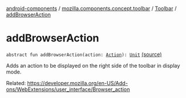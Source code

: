 [android-components](../../index.md) / [mozilla.components.concept.toolbar](../index.md) / [Toolbar](index.md) / [addBrowserAction](./add-browser-action.md)

# addBrowserAction

`abstract fun addBrowserAction(action: `[`Action`](-action/index.md)`): `[`Unit`](https://kotlinlang.org/api/latest/jvm/stdlib/kotlin/-unit/index.html) [(source)](https://github.com/mozilla-mobile/android-components/blob/master/components/concept/toolbar/src/main/java/mozilla/components/concept/toolbar/Toolbar.kt#L85)

Adds an action to be displayed on the right side of the toolbar in display mode.

Related:
https://developer.mozilla.org/en-US/Add-ons/WebExtensions/user_interface/Browser_action

